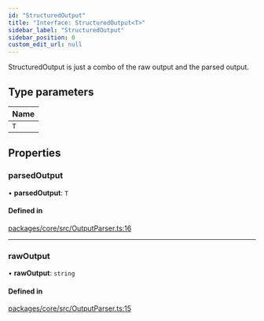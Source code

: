 ```yaml
---
id: "StructuredOutput"
title: "Interface: StructuredOutput<T>"
sidebar_label: "StructuredOutput"
sidebar_position: 0
custom_edit_url: null
---
```


StructuredOutput is just a combo of the raw output and the parsed output.

## Type parameters

| Name |
| :--- |
| `T`  |

## Properties

### parsedOutput

• **parsedOutput**: `T`

#### Defined in

[packages/core/src/OutputParser.ts:16](https://github.com/run-llama/LlamaIndexTS/blob/3552de1/packages/core/src/OutputParser.ts#L16)

---

### rawOutput

• **rawOutput**: `string`

#### Defined in

[packages/core/src/OutputParser.ts:15](https://github.com/run-llama/LlamaIndexTS/blob/3552de1/packages/core/src/OutputParser.ts#L15)
